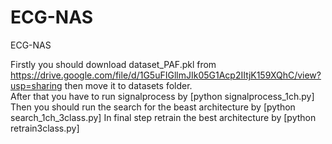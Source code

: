 # ECG-NAS
ECG-NAS


Firstly you should download dataset_PAF.pkl from https://drive.google.com/file/d/1G5uFIGllmJIk05G1Acp2IItjK159XQhC/view?usp=sharing then move it to datasets folder.  
After that you have to run signalprocess by [python signalprocess_1ch.py]
Then you should run the search for the beast architecture by [python search_1ch_3class.py]
In final step retrain the best architecture by [python retrain3class.py]